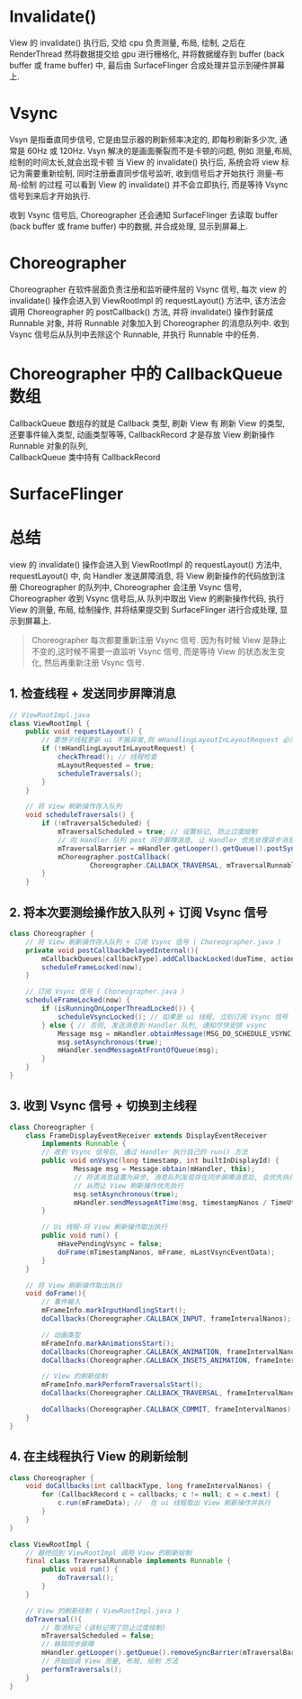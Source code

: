 # Invalidate()
View 的 invalidate() 执行后, 交给 cpu 负责测量, 布局, 绘制, 之后在 RenderThread  然将数据提交给 gpu 进行栅格化,  并将数据缓存到 buffer (back buffer 或 frame buffer) 中, 最后由 SurfaceFlinger 合成处理并显示到硬件屏幕上.



# Vsync
Vsyn 是指垂直同步信号, 它是由显示器的刷新频率决定的, 即每秒刷新多少次, 通常是 60Hz 或 120Hz.
Vsyn 解决的是画面撕裂而不是卡顿的问题, 例如 测量,布局,绘制的时间太长,就会出现卡顿
当 View 的 invalidate() 执行后, 系统会将 view 标记为需要重新绘制, 同时注册垂直同步信号监听, 收到信号后才开始执行 测量-布局-绘制 的过程
可以看到 View 的 invalidate() 并不会立即执行, 而是等待 Vsync 信号到来后才开始执行.

收到 Vsync 信号后, Choreographer 还会通知 SurfaceFlinger 去读取 buffer (back buffer 或 frame buffer) 中的数据, 并合成处理, 显示到屏幕上.



# Choreographer 
Choreographer 在软件层面负责注册和监听硬件层的 Vsync 信号, 
每次 view 的 invalidate() 操作会进入到 ViewRootImpl 的 requestLayout() 方法中, 该方法会调用 Choreographer 的 postCallback() 方法, 并将 invalidate() 操作封装成 Runnable 对象, 并将 Runnable 对象加入到 Choreographer 的消息队列中. 收到 Vsync 信号后从队列中去除这个 Runnable, 并执行 Runnable 中的任务.



# Choreographer 中的 CallbackQueue 数组
CallbackQueue 数组存的就是 Callback 类型,  刷新 View 有 刷新 View 的类型, 还要事件输入类型, 动画类型等等, 
CallbackRecord 才是存放 View 刷新操作 Runnable 对象的队列,  
CallbackQueue 类中持有 CallbackRecord


# SurfaceFlinger









# 总结
view 的 invalidate() 操作会进入到 ViewRootImpl 的 requestLayout() 方法中, requestLayout() 中, 向 Handler 发送屏障消息,  将 View 刷新操作的代码放到注册 Choreographer 的队列中,  Choreographer 会注册 Vsync 信号, Choreographer 收到 Vsync 信号后,从 队列中取出 View 的刷新操作代码, 执行 View 的测量, 布局, 绘制操作, 并将结果提交到 SurfaceFlinger 进行合成处理, 显示到屏幕上.

> Choreographer 每次都要重新注册 Vsync 信号.  因为有时候 View 是静止不变的,这时候不需要一直监听 Vsync 信号,  而是等待 View 的状态发生变化, 然后再重新注册 Vsync 信号.


## 1. 检查线程 + 发送同步屏障消息
```java
// ViewRootImpl.java
class ViewRootImpl {
    public void requestLayout() {
        // 要想子线程更新 ui 不报异常,则 mHandlingLayoutInLayoutRequest 必须为 true
        if (!mHandlingLayoutInLayoutRequest) {
            checkThread(); // 线程检查
            mLayoutRequested = true;
            scheduleTraversals();
        }
    }

    // 将 View 刷新操作存入队列
    void scheduleTraversals() {
        if (!mTraversalScheduled) {
            mTraversalScheduled = true; // 设置标记, 防止过度绘制
            // 向 Handler 队列 post 同步屏障消息, 让 Handler 优先处理异步消息
            mTraversalBarrier = mHandler.getLooper().getQueue().postSyncBarrier();
            mChoreographer.postCallback(
                    Choreographer.CALLBACK_TRAVERSAL, mTraversalRunnable, null);
        }
    }
```


## 2. 将本次要测绘操作放入队列 + 订阅 Vsync 信号
```java
class Choreographer {
    // 将 View 刷新操作存入队列 + 订阅 Vsync 信号 ( Choreographer.java )
    private void postCallbackDelayedInternal(){
        mCallbackQueues[callbackType].addCallbackLocked(dueTime, action, token); // 加入队列
        scheduleFrameLocked(now);
    }

    // 订阅 Vsync 信号 ( Choreographer.java )
    scheduleFrameLocked(now) {
        if (isRunningOnLooperThreadLocked()) {
            scheduleVsyncLocked(); // 如果是 ui 线程, 立刻订阅 Vsync 信号
        } else { // 否则, 发送消息到 Handler 队列, 通知尽快安排 vsync
            Message msg = mHandler.obtainMessage(MSG_DO_SCHEDULE_VSYNC);
            msg.setAsynchronous(true);
            mHandler.sendMessageAtFrontOfQueue(msg);
        }
    }
}
```

## 3. 收到 Vsync 信号 + 切换到主线程
```java
class Choreographer {
    class FrameDisplayEventReceiver extends DisplayEventReceiver 
        implements Runnable {
        // 收到 Vsync 信号后, 通过 Handler 执行自己的 run() 方法
        public void onVsync(long timestamp, int builtInDisplayId) {
                Message msg = Message.obtain(mHandler, this);
                // 将该消息设置为异步, 消息队列发现存在同步屏障消息后, 会优先执行异步消息, 
                // 从而让 View 刷新操作优先执行
                msg.setAsynchronous(true); 
                mHandler.sendMessageAtTime(msg, timestampNanos / TimeUtils.NANOS_PER_MS);
        }

        // Ui 线程-将 View 刷新操作取出执行
        public void run() {
            mHavePendingVsync = false;
            doFrame(mTimestampNanos, mFrame, mLastVsyncEventData);
        }
    }

    // 将 View 刷新操作取出执行
    void doFrame(){
        // 事件输入
        mFrameInfo.markInputHandlingStart();
        doCallbacks(Choreographer.CALLBACK_INPUT, frameIntervalNanos);

        // 动画类型
        mFrameInfo.markAnimationsStart();
        doCallbacks(Choreographer.CALLBACK_ANIMATION, frameIntervalNanos);
        doCallbacks(Choreographer.CALLBACK_INSETS_ANIMATION, frameIntervalNanos);

        // View 的刷新绘制
        mFrameInfo.markPerformTraversalsStart();
        doCallbacks(Choreographer.CALLBACK_TRAVERSAL, frameIntervalNanos);

        doCallbacks(Choreographer.CALLBACK_COMMIT, frameIntervalNanos);
    }
}
```


## 4. 在主线程执行 View 的刷新绘制
```java
class Choreographer {
    void doCallbacks(int callbackType, long frameIntervalNanos) {
        for (CallbackRecord c = callbacks; c != null; c = c.next) {
            c.run(mFrameData); //  在 ui 线程取出 View 刷新操作并执行
        }
    }
}
```

```java
class ViewRootImpl {
    // 最终回到 ViewRootImpl 调用 View 的刷新绘制
    final class TraversalRunnable implements Runnable {
        public void run() {
            doTraversal();
        }
    }

    // View 的刷新绘制 ( ViewRootImpl.java )
    doTraversal(){
        // 取消标记 (该标记用了防止过度绘制)
        mTraversalScheduled = false;
        // 移除同步屏障
        mHandler.getLooper().getQueue().removeSyncBarrier(mTraversalBarrier);
        // 开始回调 View 测量, 布局, 绘制 方法
        performTraversals();
    }
}
```

